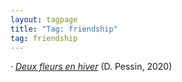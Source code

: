 ```yaml
---
layout: tagpage
title: "Tag: friendship"
tag: friendship
---
```

· <em><a href="https://infixing.github.io/reviews/YA/pessin_2fleurs.html">Deux fleurs en hiver</a></em> (D. Pessin, 2020)</br>
